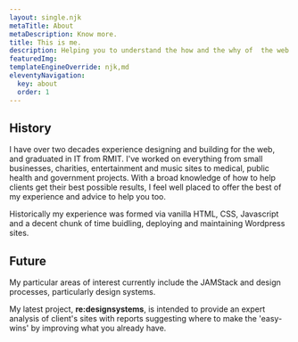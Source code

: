 ```yaml
---
layout: single.njk
metaTitle: About
metaDescription: Know more.
title: This is me.
description: Helping you to understand the how and the why of  the web for over 20 years.
featuredImg:
templateEngineOverride: njk,md
eleventyNavigation:
  key: about
  order: 1
---
```

<!-- Note: 2 column arrangment -->
<div class="col-start-1 col-end-6">

## History

I have over two decades experience designing and building for the web, and graduated in IT from RMIT. I've worked on everything from small businesses, charities, entertainment and music sites to medical, public health and government projects. With a broad knowledge of how to help clients get their best possible results, I feel well placed to offer the best of my experience and advice to help you too.

Historically my experience was formed via vanilla HTML, CSS, Javascript and a decent chunk of time buidling, deploying and maintaining Wordpress sites.

</div>

<div class="col-start-7 col-end-12">

## Future

My particular areas of interest currently include the JAMStack and design processes, particularly design systems.

My latest project, **re:designsystems**, is intended to provide an expert analysis of client's sites with reports suggesting where to make the 'easy-wins' by improving what you already have.

</div>
